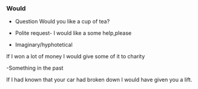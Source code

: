 ### Would

- Question Would you like a cup of tea?

- Polite request- I would like a some help,please


- Imaginary/hyphotetical

If I won a lot of money I would give some of it to charity

-Something in the past 

If I had known that your car had broken down I 
would have given you a lift.


